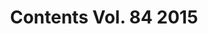 --- 
abstract: '' 
authors: 
 - M Berk
 -  JA Pasco
 -  LJ Williams
 -  SL Brennan-Olsen
 -  FN Jacka
 -  S Weidt
 -  ...
doi: '' 
featured: false 
publication: '*Psychotherapy and Psychosomatics*, 35' 
publication_short: '' 
publishDate: '2015-01-01' 
title: 'Contents Vol. 84  2015' 
url_code: '' 
url_dataset: '' 
url_pdf: '' 
url_poster: '' 
url_project: '' 
url_slides: '' 
url_source: '' 
url_video: '' 
---